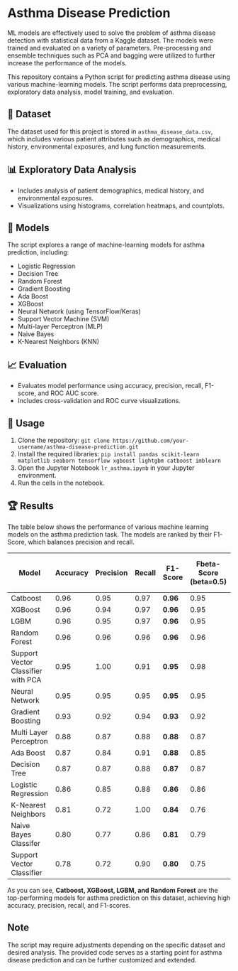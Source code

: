 # Asthma Disease Prediction
ML models are effectively used to solve the problem of asthma disease detection with statistical data from a Kaggle dataset. The models were trained and evaluated on a variety of parameters. 
Pre-processing and ensemble techniques such as PCA and bagging were utilized to further increase the performance of the models.

This repository contains a Python script for predicting asthma disease using various machine-learning models. The script performs data preprocessing, exploratory data analysis, model training, and evaluation.

## 💾 **Dataset**
The dataset used for this project is stored in `asthma_disease_data.csv`, which includes various patient attributes such as demographics, medical history, environmental exposures, and lung function measurements.

## :bar_chart: **Exploratory Data Analysis**

*  Includes analysis of patient demographics, medical history, and environmental exposures.
*  Visualizations using histograms, correlation heatmaps, and countplots.

## :robot: **Models**
The script explores a range of machine-learning models for asthma prediction, including:

- Logistic Regression
- Decision Tree
- Random Forest
- Gradient Boosting
- Ada Boost
- XGBoost
- Neural Network (using TensorFlow/Keras)
- Support Vector Machine (SVM)
- Multi-layer Perceptron (MLP)
- Naive Bayes
- K-Nearest Neighbors (KNN)

## :chart_with_upwards_trend: **Evaluation**
*  Evaluates model performance using accuracy, precision, recall, F1-score, and ROC AUC score.
*  Includes cross-validation and ROC curve visualizations.

## :scroll: **Usage**

1. Clone the repository: `git clone https://github.com/your-username/asthma-disease-prediction.git`
2. Install the required libraries: `pip install pandas scikit-learn matplotlib seaborn tensorflow xgboost lightgbm catboost imblearn`
3. Open the Jupyter Notebook `lr_asthma.ipynb` in your Jupyter environment.
4. Run the cells in the notebook.

## :trophy: **Results**

The table below shows the performance of various machine learning models on the asthma prediction task. The models are ranked by their F1-Score, which balances precision and recall.

| Model | Accuracy | Precision | Recall | F1-Score | Fbeta-Score (beta=0.5) | Jaccard Score | ROC AUC Score | Average Cross-Validation Score | Log Loss |
|---|---|---|---|---|---|---|---|---|---|
| Catboost | 0.96 | 0.95 | 0.97 | **0.96** | 0.95 | 0.92 | 0.96 | 0.96 | 1.43 |
| XGBoost | 0.96 | 0.94 | 0.97 | **0.96** | 0.95 | 0.92 | 0.96 | 0.95 | 1.51 |
| LGBM | 0.96 | 0.95 | 0.97 | **0.96** | 0.95 | 0.92 | 0.96 | 0.96 | 1.51 |
| Random Forest | 0.96 | 0.96 | 0.96 | **0.96** | 0.96 | 0.92 | 0.96 | 0.96 | 1.51 |
| Support Vector Classifier with PCA | 0.95 | 1.00 | 0.91 | **0.95** | 0.98 | 0.91 | 0.95 | 0.95 | 1.67 |
| Neural Network | 0.95 | 0.95 | 0.95 | **0.95** | 0.95 | 0.90 | 0.95 | 1.00 | 1.83 |
| Gradient Boosting | 0.93 | 0.92 | 0.94 | **0.93** | 0.92 | 0.87 | 0.93 | 0.92 | 2.58 | 
| Multi Layer Perceptron | 0.88 | 0.87 | 0.88 | **0.88** | 0.87 | 0.78 | 0.88 | 0.90 | 4.45 |
| Ada Boost | 0.87 | 0.84 | 0.91 | **0.88** | 0.85 | 0.78 | 0.87 | 0.85 | 4.68 |
| Decision Tree | 0.87 | 0.87 | 0.88 | **0.87** | 0.87 | 0.78 | 0.87 | 0.88 | 4.57 |
| Logistic Regression | 0.86 | 0.85 | 0.88 | **0.86** | 0.86 | 0.76 | 0.86 | 0.85 | 4.96 |
| K-Nearest Neighbors | 0.81 | 0.72 | 1.00 | **0.84** | 0.76 | 0.72 | 0.81 | 0.83 | 6.99 |
| Naive Bayes Classifer | 0.80 | 0.77 | 0.86 | **0.81** | 0.79 | 0.69 | 0.80 | 0.81 | 7.07 |
| Support Vector Classifier | 0.78 | 0.72 | 0.90 | **0.80** | 0.75 | 0.67 | 0.78 | 0.78 | 8.02 | 

As you can see, **Catboost, XGBoost, LGBM, and Random Forest** are the top-performing models for asthma prediction on this dataset, achieving high accuracy, precision, recall, and F1-scores.

## Note
The script may require adjustments depending on the specific dataset and desired analysis. The provided code serves as a starting point for asthma disease prediction and can be further customized and extended.
